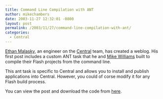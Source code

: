 ```yaml
---
title: Command Line Compilation with ANT
author: mikechambers
date: 2003-11-27 12:32:01 -0800
layout: post
permalink: /2003/11/27/command-line-compilation-with-ant/
categories:
  - Central
---
```



[Ethan Malasky][1], an engineer on the [Central][2] team, has created a weblog. His first post includes a custom ANT task that he and [Mike Williams][3] built to compile their Flash projects from the command line.

This ant task is specific to Central and allows you to install and publish applications into Central. However, you could of corse modify it for any Flash build process.

You can view the post and download the code from [here][1].

 [1]: http://www.markme.com/ethan/archives/003883.cfm
 [2]: http://www.macromedia.com/go/central
 [3]: http://www.macromedia.com/go/blog_mchambers